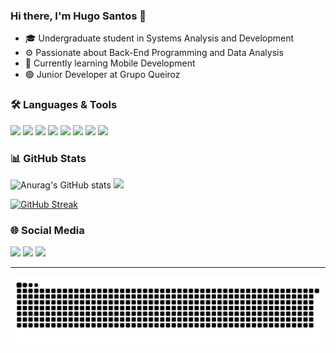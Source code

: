 ### Hi there, I'm Hugo Santos 👋

- 🎓 Undergraduate student in Systems Analysis and Development  
- ⚙️ Passionate about Back-End Programming and Data Analysis  
- 📱 Currently learning Mobile Development  
- 🟢 Junior Developer at Grupo Queiroz  

### 🛠️ Languages & Tools
<div>
  <img src="https://img.shields.io/badge/-Python-3776AB?style=for-the-badge&logo=python&logoColor=white" />
  <img src="https://img.shields.io/badge/-Java-007396?style=for-the-badge&logo=java&logoColor=white" />
  <img src="https://img.shields.io/badge/-SQL-4479A1?style=for-the-badge&logo=postgresql&logoColor=white" />
  <img src="https://img.shields.io/badge/-Django-092E20?style=for-the-badge&logo=django&logoColor=white" />
  <img src="https://img.shields.io/badge/-SpringBoot-6DB33F?style=for-the-badge&logo=springboot&logoColor=white" />
  <img src="https://img.shields.io/badge/-SQLServer-CC2927?style=for-the-badge&logo=microsoftsqlserver&logoColor=white" />
  <img src="https://img.shields.io/badge/-ADVPL-004880?style=for-the-badge&logoColor=white" />
  <img src="https://img.shields.io/badge/-Flutter-02569B?style=for-the-badge&logo=flutter&logoColor=white" />
</div>

### 📊 GitHub Stats
  ![Anurag's GitHub stats](https://github-readme-stats.vercel.app/api?username=Hugo-r2d2&show_icons=true&theme=dark)
  <img height="195em" src="https://github-readme-stats.vercel.app/api/top-langs/?username=Hugo-r2d2&layout=compact&langs_count=7&theme=dark" />

  [![GitHub Streak](https://github-readme-streak-stats-ten-sand.vercel.app?user=Hugo-r2d2&theme=dark&card_width=780)](https://git.io/streak-stats)


### 🌐 Social Media
<div>
  <a href="" target="_blank"><img loading="lazy" src="https://img.shields.io/badge/-Instagram-%23E4405F?style=for-the-badge&logo=instagram&logoColor=white" target="_blank"></a>
  <a href=""><img loading="lazy" src="https://img.shields.io/badge/Gmail-D14836?style=for-the-badge&logo=gmail&logoColor=white" target="_blank"></a>
  <a href="" target="_blank"><img loading="lazy" src="https://img.shields.io/badge/-LinkedIn-%230077B5?style=for-the-badge&logo=linkedin&logoColor=white" target="_blank"></a>   
</div>


---


<picture align="center">
  <source media="(prefers-color-scheme: dark)" srcset="https://raw.githubusercontent.com/Hugo-r2d2/Hugo-r2d2/output/github-contribution-grid-snake-dark.svg">
  <source media="(prefers-color-scheme: light)" srcset="https://raw.githubusercontent.com/Hugo-r2d2/Hugo-r2d2/output/github-contribution-grid-snake-dark.svg">
  <img align="center" alt="github contribution grid snake animation" src="https://raw.githubusercontent.com/Hugo-r2d2/Hugo-r2d2/output/github-contribution-grid-snake.svg">
</picture>
